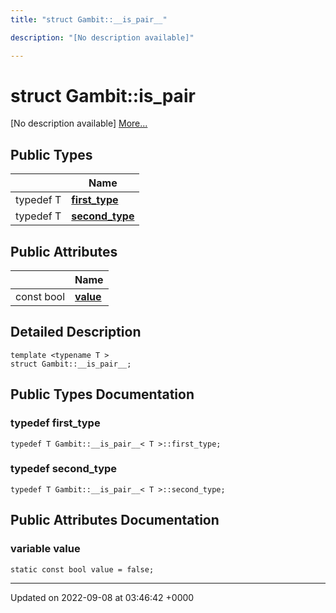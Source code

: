 ```yaml
---
title: "struct Gambit::__is_pair__"

description: "[No description available]"

---
```


# struct Gambit::__is_pair__



[No description available] [More...](#detailed-description)

## Public Types

|                | Name           |
| -------------- | -------------- |
| typedef T | **[first_type](/documentation/code/classes/structgambit_1_1____is__pair____/#typedef-first-type)**  |
| typedef T | **[second_type](/documentation/code/classes/structgambit_1_1____is__pair____/#typedef-second-type)**  |

## Public Attributes

|                | Name           |
| -------------- | -------------- |
| const bool | **[value](/documentation/code/classes/structgambit_1_1____is__pair____/#variable-value)**  |

## Detailed Description

```
template <typename T >
struct Gambit::__is_pair__;
```

## Public Types Documentation

### typedef first_type

```
typedef T Gambit::__is_pair__< T >::first_type;
```


### typedef second_type

```
typedef T Gambit::__is_pair__< T >::second_type;
```


## Public Attributes Documentation

### variable value

```
static const bool value = false;
```


-------------------------------

Updated on 2022-09-08 at 03:46:42 +0000